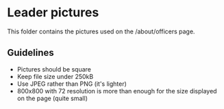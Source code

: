 # Leader pictures

This folder contains the pictures used on the /about/officers page.

## Guidelines

- Pictures should be square
- Keep file size under 250kB
- Use JPEG rather than PNG (it's lighter)
- 800x800 with 72 resolution is more than enough for the size displayed on the page (quite small)
